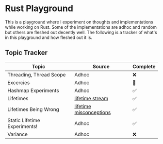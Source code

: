 # Rust Playground

This is a playground where I experiment on thoughts and implementations while working on Rust. Some of the implementations are adhoc and random but others are fleshed out decently well. The following is a tracker of what's in this playground and how fleshed out it is.

## Topic Tracker

| Topic                        | Source                       | Complete |
| ---------------------------- | ---------------------------- | -------- |
| Threading, Thread Scope      | Adhoc                        | ❌       |
| Excercies                    | Adhoc                        | 🚧       |
| Hashmap Experiments          | Adhoc                        | ✅       |
| Lifetimes                    | [lifetime stream][1]         | ✅       |
| Lifetimes Being Wrong        | [lifetime misconceptions][2] | ✅       |
| Static Lifetime Experiments! | Adhoc                        | ✅       |
| Variance                     | Adhoc                        | ❌       |

[1]: https://www.youtube.com/watch?v=rAl-9HwD858
[2]: https://github.com/pretzelhammer/rust-blog/blob/master/posts/common-rust-lifetime-misconceptions.md#5-if-it-compiles-then-my-lifetime-annotations-are-correct
